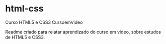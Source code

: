 # html-css

Curso HTML5 e CSS3 CursoemVideo

Readme criado para relatar aprendizado do curso em video, sobre estudos de HTML5 e CSS3.
